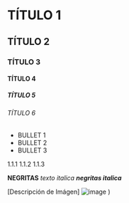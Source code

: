 # TÍTULO 1
## TÍTULO 2
### TÍTULO 3
#### TÍTULO 4
##### TÍTULO 5
###### TÍTULO 6

* BULLET 1
* BULLET 2
* BULLET 3
  
1.1.1
1.1.2
1.1.3

**NEGRITAS**
_texto italica_
***negritas italica***

[Descripción de Imágen]
![image](https://github.com/user-attachments/assets/5a483750-9e7e-434d-92fe-65e6db9f738a)
)

